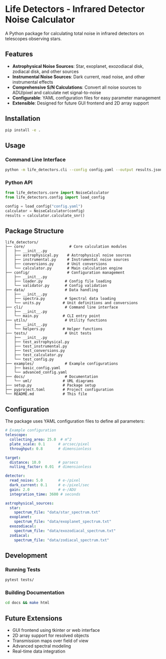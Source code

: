 # Life Detectors - Infrared Detector Noise Calculator

A Python package for calculating total noise in infrared detectors on telescopes observing stars.

## Features

- **Astrophysical Noise Sources**: Star, exoplanet, exozodiacal disk, zodiacal disk, and other sources
- **Instrumental Noise Sources**: Dark current, read noise, and other instrumental effects
- **Comprehensive S/N Calculations**: Convert all noise sources to ADU/pixel and calculate net signal-to-noise
- **Configurable**: YAML configuration files for easy parameter management
- **Extensible**: Designed for future GUI frontend and 2D array support

## Installation

```bash
pip install -e .
```

## Usage

### Command Line Interface

```bash
python -m life_detectors.cli --config config.yaml --output results.json
```

### Python API

```python
from life_detectors.core import NoiseCalculator
from life_detectors.config import load_config

config = load_config("config.yaml")
calculator = NoiseCalculator(config)
results = calculator.calculate_snr()
```

## Package Structure

```
life_detectors/
├── core/                    # Core calculation modules
│   ├── __init__.py
│   ├── astrophysical.py    # Astrophysical noise sources
│   ├── instrumental.py     # Instrumental noise sources
│   ├── conversions.py      # Unit conversions
│   └── calculator.py       # Main calculation engine
├── config/                 # Configuration management
│   ├── __init__.py
│   ├── loader.py          # Config file loading
│   └── validator.py       # Config validation
├── data/                  # Data handling
│   ├── __init__.py
│   ├── spectra.py         # Spectral data loading
│   └── units.py          # Unit definitions and conversions
├── cli/                   # Command line interface
│   ├── __init__.py
│   └── main.py           # CLI entry point
├── utils/                 # Utility functions
│   ├── __init__.py
│   └── helpers.py        # Helper functions
├── tests/                 # Unit tests
│   ├── __init__.py
│   ├── test_astrophysical.py
│   ├── test_instrumental.py
│   ├── test_conversions.py
│   ├── test_calculator.py
│   └── test_config.py
├── examples/              # Example configurations
│   ├── basic_config.yaml
│   └── advanced_config.yaml
├── docs/                  # Documentation
│   └── uml/              # UML diagrams
├── setup.py              # Package setup
├── pyproject.toml        # Project configuration
└── README.md             # This file
```

## Configuration

The package uses YAML configuration files to define all parameters:

```yaml
# Example configuration
telescope:
  collecting_area: 25.0  # m^2
  plate_scale: 0.1      # arcsec/pixel
  throughput: 0.8       # dimensionless

target:
  distance: 10.0        # parsecs
  nulling_factor: 0.01  # dimensionless

detector:
  read_noise: 5.0       # e-/pixel
  dark_current: 0.1     # e-/pixel/sec
  gain: 2.0             # e-/ADU
  integration_time: 3600 # seconds

astrophysical_sources:
  star:
    spectrum_file: "data/star_spectrum.txt"
  exoplanet:
    spectrum_file: "data/exoplanet_spectrum.txt"
  exozodiacal:
    spectrum_file: "data/exozodiacal_spectrum.txt"
  zodiacal:
    spectrum_file: "data/zodiacal_spectrum.txt"
```

## Development

### Running Tests

```bash
pytest tests/
```

### Building Documentation

```bash
cd docs && make html
```

## Future Extensions

- GUI frontend using tkinter or web interface
- 2D array support for resolved objects
- Transmission maps over field of view
- Advanced spectral modeling
- Real-time data integration 